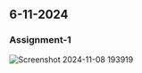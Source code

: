 ## 6-11-2024

### Assignment-1
![Screenshot 2024-11-08 193919](https://github.com/user-attachments/assets/b91a58d4-3d56-4b9f-b6d1-2fce5666a22c)
